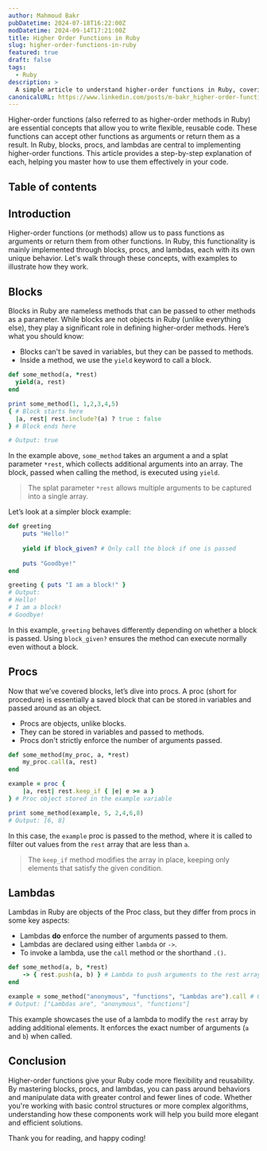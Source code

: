 ```yaml
---
author: Mahmoud Bakr
pubDatetime: 2024-07-18T16:22:00Z
modDatetime: 2024-09-14T17:21:00Z
title: Higher Order Functions in Ruby
slug: higher-order-functions-in-ruby
featured: true
draft: false
tags:
  - Ruby
description: >
  A simple article to understand higher-order functions in Ruby, covering blocks, procs, and lambdas with practical examples.
canonicalURL: https://www.linkedin.com/posts/m-bakr_higher-order-functions-activity-6993110708833947648-kiRf?utm_source=share&utm_medium=member_desktop
---
```


Higher-order functions (also referred to as higher-order methods in Ruby) are essential concepts that allow you to write flexible, reusable code. These functions can accept other functions as arguments or return them as a result. In Ruby, blocks, procs, and lambdas are central to implementing higher-order functions. This article provides a step-by-step explanation of each, helping you master how to use them effectively in your code.

## Table of contents
## Introduction
Higher-order functions (or methods) allow us to pass functions as arguments or return them from other functions. In Ruby, this functionality is mainly implemented through blocks, procs, and lambdas, each with its own unique behavior. Let's walk through these concepts, with examples to illustrate how they work.

## Blocks
Blocks in Ruby are nameless methods that can be passed to other methods as a parameter. While blocks are not objects in Ruby (unlike everything else), they play a significant role in defining higher-order methods. Here’s what you should know:

- Blocks can't be saved in variables, but they can be passed to methods.
- Inside a method, we use the `yield` keyword to call a block.

```ruby
def some_method(a, *rest)
  yield(a, rest)
end

print some_method(1, 1,2,3,4,5) 
{ # Block starts here
  |a, rest| rest.include?(a) ? true : false
} # Block ends here

# Output: true
```

In the example above, `some_method` takes an argument a and a splat parameter `*rest`, which collects additional arguments into an array. The block, passed when calling the method, is executed using `yield`.

> The splat parameter `*rest` allows multiple arguments to be captured into a single array.

Let’s look at a simpler block example:

```ruby
def greeting
	puts "Hello!"
	
	yield if block_given? # Only call the block if one is passed
	
	puts "Goodbye!"
end

greeting { puts "I am a block!" }
# Output:
# Hello!
# I am a block!
# Goodbye!
```

In this example, `greeting` behaves differently depending on whether a block is passed. Using `block_given?` ensures the method can execute normally even without a block.

## Procs
Now that we’ve covered blocks, let’s dive into procs. A proc (short for procedure) is essentially a saved block that can be stored in variables and passed around as an object.

- Procs are objects, unlike blocks.
- They can be stored in variables and passed to methods.
- Procs don't strictly enforce the number of arguments passed.

```ruby
def some_method(my_proc, a, *rest)
	my_proc.call(a, rest)
end

example = proc {
	|a, rest| rest.keep_if { |e| e >= a }
} # Proc object stored in the example variable

print some_method(example, 5, 2,4,6,8)
# Output: [6, 8]
```

In this case, the `example` proc is passed to the method, where it is called to filter out values from the `rest` array that are less than `a`.

> The `keep_if` method modifies the array in place, keeping only elements that satisfy the given condition.

## Lambdas
Lambdas in Ruby are objects of the Proc class, but they differ from procs in some key aspects:

- Lambdas **do** enforce the number of arguments passed to them.
- Lambdas are declared using either `lambda` or `->`.
- To invoke a lambda, use the `call` method or the shorthand `.()`.

```ruby
def some_method(a, b, *rest)
	-> { rest.push(a, b) } # Lambda to push arguments to the rest array
end

example = some_method("anonymous", "functions", "Lambdas are").call # OR .()
# Output: ["Lambdas are", "anonymous", "functions"]
```

This example showcases the use of a lambda to modify the `rest` array by adding additional elements. It enforces the exact number of arguments (`a` and `b`) when called.

## Conclusion
Higher-order functions give your Ruby code more flexibility and reusability. By mastering blocks, procs, and lambdas, you can pass around behaviors and manipulate data with greater control and fewer lines of code. Whether you're working with basic control structures or more complex algorithms, understanding how these components work will help you build more elegant and efficient solutions.

Thank you for reading, and happy coding!
